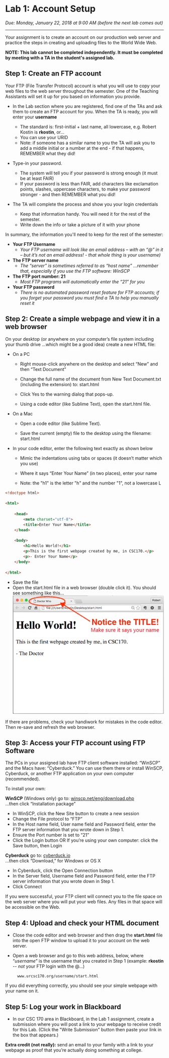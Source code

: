 # Lab 1: Account Setup
*Due: Monday, January 22, 2018 at 9:00 AM (before the next lab comes out)*
<hr>

Your assignment is to create an account on our production web server and practice the steps in creating and uploading files to the World Wide Web.

**NOTE: This lab cannot be completed independently.  It must be completed by meeting with a TA in the student's assigned lab.**

## Step 1: Create an FTP account

Your FTP (File Transfer Protocol) account is what you will use to copy your web files to the web server throughout the semester.  One of the Teaching Assistants will set it up for you based on information you provide.

- In the Lab section where you are registered, find one of the TAs and ask them to create an FTP account for you.  When the TA is ready, you will enter your **username** 
	- The standard is: first-initial + last name, all lowercase, e.g. Robert Kostin is **rkostin**, or...
	- You can use your URID
	- Note: if someone has a similar name to you the TA will ask you to add a middle initial or a number at the end - if that happens, REMEMBER what they did!

- Type-in your password.
	- The system will tell you if your password is strong enough (it must be at least FAIR)
	- If your password is less than FAIR, add characters like exclamation points, slashes, uppercase characters, to make your password stronger - and then REMEMBER what you did!

- The TA will complete the process and show you your login credentials
	- Keep that information handy.  You will need it for the rest of the semester.  
	- Write down the info or take a picture of it with your phone

In summary, the information you'll need to keep for the rest of the semester:

- **Your FTP Username**
	- *Your FTP username will look like an email address – with an “@” in it – but it’s not an email address! - that whole thing is your username)*
- **The FTP server name**
	- *The “server” is sometimes referred to as “host name” …remember that, especially if you use the FTP software: WinSCP*
- **The FTP port number: 21**
	- *Most FTP programs will automatically enter the “21” for you*
- **Your FTP password**
	- *There is no automated password reset feature for FTP accounts; if you forget your password you must find a TA to help you manually reset it*

## Step 2: Create a simple webpage and view it in a web browser

On your desktop (or anywhere on your computer’s file system including your thumb drive ...which might be a good idea) create a new HTML file:

- On a PC

	- Right mouse-click anywhere on the desktop and select “New” and then “Text Document”

	- Change the full name of the document from New Text Document.txt (including the extension) to: start.html

	- Click Yes to the warning dialog that pops-up.

	- Using a code editor (like Sublime Text), open the start.html file.
- On a Mac

	- Open a code editor (like Sublime Text).  

	- Save the current (empty) file to the desktop using the filename: start.html

- In your code editor, enter the following text exactly as shown below

	- Mimic the indentations using tabs or spaces (it doesn’t matter which you use)

	- Where it says “Enter Your Name” (in two places), enter your name

	- Note: the "h1" is the letter "h" and the number "1", not a lowercase L
	
```html
<!doctype html>

<html>

	<head>
		<meta charset="utf-8">
		<title>Enter Your Name</title>
	</head>

	<body>
		<h1>Hello World!</h1>
		<p>This is the first webpage created by me, in CSC170.</p>
		<p>- Enter Your Name</p>
	</body>

</html>
```

- Save the file  
- Open the start.html file in a web browser (double click it).  You should see something like this...<br>![screen capture of first webpage](media/figure1.png)
 
If there are problems, check your handiwork for mistakes in the code editor.  Then re-save and refresh the web browser.

## Step 3: Access your FTP account using FTP Software

The PCs in your assigned lab have FTP client software installed: “WinSCP” and the Macs have: “Cyberduck.”  You can use them there or install WinSCP, Cyberduck, or another FTP application on your own computer (recommended).

To install your own:

**WinSCP** (Windows only) go to:
[winscp.net/eng/download.php](http://winscp.net/eng/download.php)<br> 
...then click “Installation package”

- In WinSCP, click the New Site button to create a new session
- Change the File protocol to “FTP”
- In the Host name field, User name field and Password field, enter the FTP server information that you wrote down in Step 1.
- Ensure the Port number is set to “21”
- Click the Login button OR If you’re using your own computer: click the Save button, then Login

**Cyberduck** go to: 
[cyberduck.io](http://cyberduck.io)<br>
...then click “Download,” for Windows or OS X

- In Cyberduck, click the Open Connection button
- In the Server field, Username field and Password field, enter the FTP server information that you wrote down in Step 1.
- Click Connect

If you were successful, your FTP client will connect you to the file space on the web server where you will put your web files.  Any files in that space will be accessible on the Web.

## Step 4: Upload and check your HTML document

- Close the code editor and web browser and then drag the **start.html** file into the open FTP window to upload it to your account on the web server.

- Open a web browser and go to this web address, below, where “*username*” is the username that you created in Step 1 (example: **rkostin** -- *not* your FTP login with the @...)

		www.urcsc170.org/username/start.html

If you did everything correctly, you should see your simple webpage with your name on it. 

## Step 5: Log your work in Blackboard
- In our CSC 170 area in Blackboard, in the Lab 1 assignment, create a submission where you will post a link to your webpage to receive credit for this Lab.  (Click the "Write Submission" button then paste your link in the box that appears.)

**Extra credit (not really):** send an email to your family with a link to your webpage as proof that you’re actually doing something at college.  
